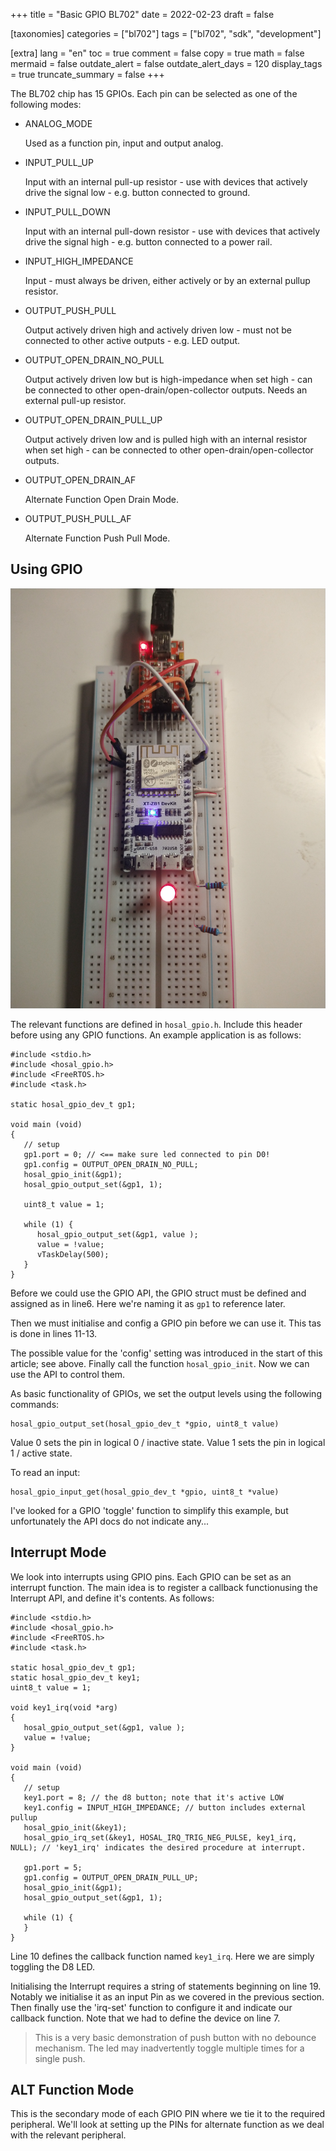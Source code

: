 +++
title = "Basic GPIO BL702"
date = 2022-02-23
draft = false

[taxonomies]
categories = ["bl702"]
tags = ["bl702", "sdk", "development"]

[extra]
lang = "en"
toc = true
comment = false
copy = true
math = false
mermaid = false
outdate_alert = false
outdate_alert_days = 120
display_tags = true
truncate_summary = false
+++

The BL702 chip has 15 GPIOs. Each pin can be selected as one of the following modes:


- ANALOG_MODE

    Used as a function pin, input and output analog.

- INPUT_PULL_UP

    Input with an internal pull-up resistor - use with devices that actively drive the signal low - e.g. button connected to ground.

- INPUT_PULL_DOWN

    Input with an internal pull-down resistor - use with devices that actively drive the signal high - e.g. button connected to a power rail.

- INPUT_HIGH_IMPEDANCE

    Input - must always be driven, either actively or by an external pullup resistor.

- OUTPUT_PUSH_PULL

    Output actively driven high and actively driven low - must not be connected to other active outputs - e.g. LED output.

- OUTPUT_OPEN_DRAIN_NO_PULL

    Output actively driven low but is high-impedance when set high - can be connected to other open-drain/open-collector outputs. Needs an external pull-up resistor.

- OUTPUT_OPEN_DRAIN_PULL_UP

    Output actively driven low and is pulled high with an internal resistor when set high - can be connected to other open-drain/open-collector outputs.

- OUTPUT_OPEN_DRAIN_AF

    Alternate Function Open Drain Mode.

- OUTPUT_PUSH_PULL_AF

    Alternate Function Push Pull Mode.


## Using GPIO

![blinky](/img/blinky_702.jpg)

The relevant functions are defined in ```hosal_gpio.h```. Include this header before using any GPIO functions. An example application is as follows:

```
#include <stdio.h>
#include <hosal_gpio.h>
#include <FreeRTOS.h>
#include <task.h>

static hosal_gpio_dev_t gp1;

void main (void)
{
   // setup
   gp1.port = 0; // <== make sure led connected to pin D0!
   gp1.config = OUTPUT_OPEN_DRAIN_NO_PULL;
   hosal_gpio_init(&gp1);
   hosal_gpio_output_set(&gp1, 1);

   uint8_t value = 1;

   while (1) {
      hosal_gpio_output_set(&gp1, value );
      value = !value;
      vTaskDelay(500);
   }
}

```

Before we could use the GPIO API, the GPIO struct must be defined and assigned as in line6. Here we're naming it as ```gp1``` to reference later.

Then we must initialise and config a GPIO pin before we can use it. This tas is done in lines 11-13.

The possible value for the 'config' setting was introduced in the start of this article; see above. Finally call the function ```hosal_gpio_init```. Now we can use the API to control them.

As basic functionality of GPIOs, we set the output levels using the following commands:
```
hosal_gpio_output_set(hosal_gpio_dev_t *gpio, uint8_t value)
```
Value 0 sets the pin in logical 0 / inactive state. Value 1 sets the pin in logical 1 / active state.

To read an input:
```
hosal_gpio_input_get(hosal_gpio_dev_t *gpio, uint8_t *value)
```

I've looked for a GPIO 'toggle' function to simplify this example, but unfortunately the API docs do not indicate any...

## Interrupt Mode

We look into interrupts using GPIO pins. Each GPIO can be set as an interrupt function. The main idea is to register a callback functionusing the Interrupt API, and define it's contents. As follows:

```
#include <stdio.h>
#include <hosal_gpio.h>
#include <FreeRTOS.h>
#include <task.h>

static hosal_gpio_dev_t gp1;
static hosal_gpio_dev_t key1;
uint8_t value = 1;

void key1_irq(void *arg)
{
   hosal_gpio_output_set(&gp1, value );
   value = !value;
}

void main (void)
{
   // setup
   key1.port = 8; // the d8 button; note that it's active LOW
   key1.config = INPUT_HIGH_IMPEDANCE; // button includes external pullup
   hosal_gpio_init(&key1);
   hosal_gpio_irq_set(&key1, HOSAL_IRQ_TRIG_NEG_PULSE, key1_irq, NULL); // 'key1_irq' indicates the desired procedure at interrupt.

   gp1.port = 5;
   gp1.config = OUTPUT_OPEN_DRAIN_PULL_UP;
   hosal_gpio_init(&gp1);
   hosal_gpio_output_set(&gp1, 1);

   while (1) {
   }
}
```

Line 10 defines the callback function named ```key1_irq```. Here we are simply toggling the D8 LED.

Initialising the Interrupt requires a string of statements beginning on line 19. Notably we initialise it as an input Pin as we covered in the previous section. Then finally use the 'irq-set' function to configure it and indicate our callback function. Note that we had to define the device on line 7.
> This is a very basic demonstration of push button with no debounce mechanism. The led may inadvertently toggle multiple times for a single push.

## ALT Function Mode

This is the secondary mode of each GPIO PIN where we tie it to the required peripheral. We'll look at setting up the PINs for alternate function as we deal with the relevant peripheral.
